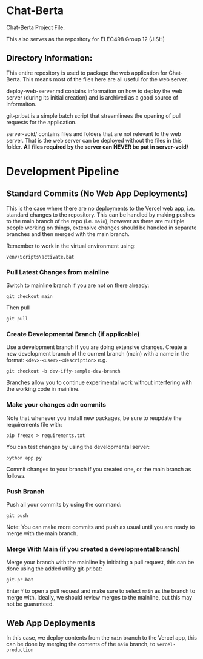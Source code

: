 # Chat-Berta
Chat-Berta Project File.

This also serves as the repository for ELEC498 Group 12 (JISH)

## Directory Information:
This entire repository is used to package the web application for Chat-Berta. This means most of the files here are all useful for the web server.

deploy-web-server.md contains information on how to deploy the web server (during its initial creation) and is archived as a good source of informaiton.

git-pr.bat is a simple batch script that streamlinees the opening of pull requests for the application.

server-void/ contains files and folders that are not relevant to the web server. That is the web server can be deployed without the files in this folder. **All files required by the server can NEVER be put in server-void/**

# Development Pipeline
## Standard Commits (No Web App Deployments)
This is the case where there are no deployments to the Vercel web app, i.e. standard changes to the repository. This can be handled by making pushes to the main branch of the repo (i.e. `main`), however as there are multiple people working on things, extensive changes should be handled in separate branches and then merged with the main branch.

Remember to work in the virtual environment using:
```
venv\Scripts\activate.bat
```

### Pull Latest Changes from mainline
Switch to mainline branch if you are not on there already:
```
git checkout main
```
Then pull
```
git pull
```

### Create Developmental Branch (if applicable)
Use a development branch if you are doing extensive changes. Create a new development branch of the current branch (main) with a name in the format: `<dev>-<user>-<description>` e.g.
```
git checkout -b dev-iffy-sample-dev-branch
```

Branches allow you to continue experimental work without interfering with the working code in mainline.

### Make your changes adn commits
Note that whenever you install new packages, be sure to reupdate the requirements file with:
```
pip freeze > requirements.txt
```
You can test changes by using the developmental server:
```
python app.py
```

Commit changes to your branch if you created one, or the main branch as follows.

### Push Branch
Push all your commits by using the command:
```
git push
```
Note: You can make more commits and push as usual until you are ready to merge with the main branch.

### Merge With Main (if you created a developmental branch)
Merge your branch with the mainline by initiating a pull request, this can be done using the added utility git-pr.bat:
```
git-pr.bat
```
Enter `Y` to open a pull request and make sure to select `main` as the branch to merge with.
Ideally, we should review merges to the mainline, but this may not be guaranteed.

## Web App Deployments
In this case, we deploy contents from the `main` branch to the Vercel app, this can be done by merging the contents of the `main` branch, to `vercel-production`